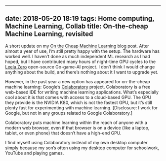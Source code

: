 
---
date: 2018-05-20 18:19
tags: Home computing, Machine Learning, Collab
title: On-the-cheap Machine Learning, revisited
---

A short update on my
[On the Cheap Machine Learning](https://jackpal.github.io/posts/2017/06/On-the-cheap_Machine_Learning_computer/)
blog post. After almost a year of use, I’m still pretty happy
with the setup. The hardware has worked well. I haven’t done as much
independent ML research as I had hoped, but I have contributed many hours of
night-time GPU cycles to the [Leela Zero](https://github.com/gcp/leela-zero)
open-source Go-game-AI project. I don’t think I would change anything about
the build, and there’s nothing about it I want to upgrade yet.

However, in the past year a new option has appeared for on-the-cheap machine
learning: Google’s [Colaboratory](https://colab.research.google.com/notebooks/welcome.ipynb)
project. Colaboratory is a free web-based IDE for writing machine learning
applications. What’s especially cool about it is that comes with access to a
cloud-based GPU. The GPU they provide is the NVIDIA K80, which is not the
fastest GPU, but it’s still plenty fast for experimenting with machine
learning. [Disclosure: I work for Google, but not in any groups related to
Google Colaboratory.]

Colaboratory puts machine learning within the reach of anyone with a modern
web browser, even if that browser is on a device (like a laptop, tablet, or
even phone) that doesn’t have a high-end GPU.

I find myself using Colaboratory instead of my own desktop computer simply
because my son’s often using my desktop computer for schoolwork, YouTube and
playing games.
